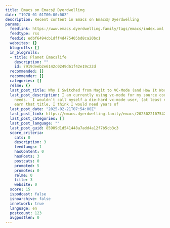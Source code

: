 ```yaml
---
title: Emacs on Emacs@ Dyerdwelling
date: "1970-01-01T00:00:00Z"
description: Recent content in Emacs on Emacs@ Dyerdwelling
params:
  feedlink: https://www.emacs.dyerdwelling.family/tags/emacs/index.xml
  feedtype: rss
  feedid: edbf6494cb1dff4d475405bd8ca20bc1
  websites: {}
  blogrolls: []
  in_blogrolls:
  - title: Planet Emacslife
    description: ""
    id: 7919deeb2e6142c0249d61f42e19c22d
  recommended: []
  recommender: []
  categories: []
  relme: {}
  last_post_title: Why I Switched from Magit to VC-Mode (and How It Works for Me)
  last_post_description: I am currently using vc-mode for my source code configuration
    needs.  I wouldn’t call myself a die-hard vc-mode user, (at least not yet!). To
    earn that title, I think I would need years of
  last_post_date: "2025-02-21T07:54:00Z"
  last_post_link: https://emacs.dyerdwelling.family/emacs/20250221075427-emacs--why-i-switched-from-magit-to-vc-mode/
  last_post_categories: []
  last_post_language: ""
  last_post_guid: 85909d1d541448a7add4a12f7b5cb3c3
  score_criteria:
    cats: 0
    description: 3
    feedlangs: 1
    hasContent: 0
    hasPosts: 3
    postcats: 0
    promoted: 5
    promotes: 0
    relme: 0
    title: 3
    website: 0
  score: 15
  ispodcast: false
  isnoarchive: false
  innetwork: true
  language: en
  postcount: 123
  avgpostlen: 0
---
```

